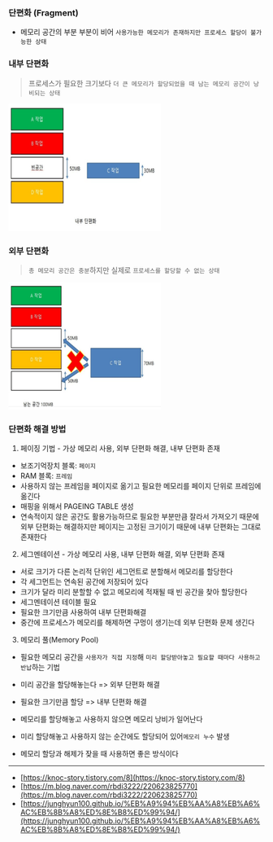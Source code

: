 ### 단편화 (Fragment)

- 메모리 공간의 부분 부분이 비어 `사용가능한 메모리가 존재하지만 프로세스 할당이 불가능한 상태`

### 내부 단편화

> 프로세스가 필요한 크기보다 `더 큰 메모리가 할당되었을 때 남는 메모리 공간이 낭비되는 상태`

<img src="./images/internal_fragment.png" width="300px" height="250px"/>

### 외부 단편화

> `총 메모리 공간은 충분`하지만 실제로 `프로세스를 할당할 수 없는 상태`

<img src="./images/external_fragment.png" width="300px" height="250px"/>

### 단편화 해결 방법

1. 페이징 기법 - 가상 메모리 사용, 외부 단편화 해결, 내부 단편화 존재

- 보조기억장치 블록: `페이지`
- RAM 블록: `프레임`
- 사용하지 않는 프레임을 페이지로 옮기고 필요한 메모리를 페이지 단위로 프레임에 옮긴다
- 매핑을 위해서 PAGEING TABLE 생성
- 연속적이지 않은 공간도 활용가능하므로 필요한 부분만큼 잘라서 가져오기 때문에 외부 단편화는 해결하지만 페이지는 고정된 크기이기 때문에 내부 단편화는 그대로 존재한다

2. 세그멘테이션 - 가상 메모리 사용, 내부 단편화 해결, 외부 단편화 존재

- 서로 크기가 다른 논리적 단위인 세그먼트로 분할해서 메모리를 할당한다
- 각 세그먼트는 연속된 공간에 저장되어 있다
- 크기가 달라 미리 분할할 수 없고 메모리에 적재될 때 빈 공간을 찾아 할당한다
- 세그멘테이션 테이블 필요
- 필요한 크기만큼 사용하여 내부 단편화해결
- 중간에 프로세스가 메모리를 해제하면 구멍이 생기는데 외부 단편화 문제 생긴다

3.  메모리 풀(Memory Pool)

- 필요한 메모리 공간을 `사용자가 직접 지정`해 `미리 할당받아놓고 필요할 때마다 사용하고 반납`하는 기법

- 미리 공간을 할당해놓는다 => 외부 단편화 해결
- 필요한 크기만큼 할당 => 내부 단편화 해결
- 메모리를 할당해놓고 사용하지 않으면 메모리 낭비가 일어난다
- 미리 할당해놓고 사용하지 않는 순간에도 할당되어 있어`메모리 누수` 발생
- 메모리 할당과 해제가 잦을 때 사용하면 좋은 방식이다

---

- [https://knoc-story.tistory.com/8](https://knoc-story.tistory.com/8)
- [https://m.blog.naver.com/rbdi3222/220623825770](https://m.blog.naver.com/rbdi3222/220623825770)
- [https://junghyun100.github.io/%EB%A9%94%EB%AA%A8%EB%A6%AC%EB%8B%A8%ED%8E%B8%ED%99%94/](https://junghyun100.github.io/%EB%A9%94%EB%AA%A8%EB%A6%AC%EB%8B%A8%ED%8E%B8%ED%99%94/)
